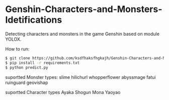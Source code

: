 # Genshin-Characters-and-Monsters-Idetifications
Detecting characters and monsters in the game Genshin based on module YOLOX.

How to run:
```bash
$ git clone https://github.com/ksdfhaksfhgkajh/Genshin-Characters-and-Monsters-Idetifications.git
$ pip install -r requirements.txt
$ python predict.py
```
suportted Monster types:
slime
hilichurl
whopperflower
abyssmage
fatui
ruinguard
geovishap

suportted Character types
Ayaka
Shogun
Mona
Yaoyao
